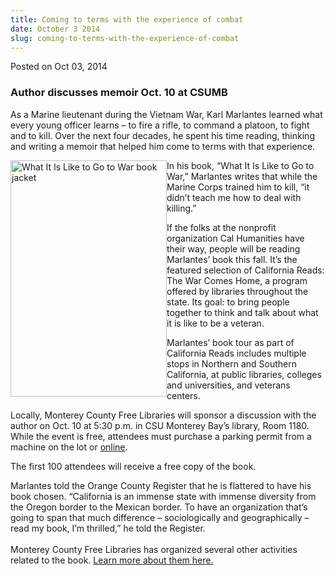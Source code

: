 ```yaml
---
title: Coming to terms with the experience of combat
date: October 3 2014
slug: coming-to-terms-with-the-experience-of-combat
---
```


 



<span class="date">Posted on Oct 03, 2014    </span>
<h3>Author discusses memoir Oct. 10 at CSUMB</h3>
<p>As a Marine lieutenant during the Vietnam War, Karl Marlantes
learned what every young officer learns &#x2013; to fire a rifle, to
command a platoon, to fight and to kill. Over the next four
decades, he spent his time reading, thinking and writing a memoir
that helped him come to terms with that experience.</p>
<p><img alt="What It Is Like to Go to War book jacket" src="https://news.csumb.edu/sites/default/files/65/attachments/news/images/marlantes_book.jpg" style="width:250px; height:378px; float:left">In his book, &#x201C;What
It Is Like to Go to War,&#x201D; Marlantes writes that while the Marine
Corps trained him to kill, &#x201C;it didn&#x2019;t teach me how to deal with
killing.&#x201D;</img></p>
<p>If the folks at the nonprofit organization Cal Humanities have
their way, people will be reading Marlantes&#x2019; book this fall. It&#x2019;s
the featured selection of California Reads: The War Comes Home, a
program offered by libraries throughout the state. Its goal: to
bring people together to think and talk about what it is like to be
a veteran.</p>
<p>Marlantes&#x2019; book tour as part of California Reads includes
multiple stops in Northern and Southern California, at public
libraries, colleges and universities, and veterans centers.</p>
<p>Locally, Monterey County Free Libraries will sponsor a
discussion with the author on Oct. 10 at 5:30 p.m. in CSU Monterey
Bay&#x2019;s library, Room 1180. While the event is free, attendees must
purchase a parking permit from a machine on the lot or <a href="https://parking.csumb.edu/buy-permit" rel="nofollow">online</a>.</p>
<p>The first 100 attendees will receive a free copy of the
book.</p>
<p>Marlantes told the Orange County Register that he is flattered
to have his book chosen. &#x201C;California is an immense state with
immense diversity from the Oregon border to the Mexican border. To
have an organization that&#x2019;s going to span that much difference &#x2013;
sociologically and geographically &#x2013; read my book, I&#x2019;m thrilled,&#x201D; he
told the Register.<br>
<br>
Monterey County Free Libraries has organized several other
activities related to the book. <a href="https://www.co.monterey.ca.us/library/CalReads.html" rel="nofollow">Learn more about them here.</a></br></br></p>
<p>&#xA0;</p>
<p><br>
&#xA0;</br></p>





```
